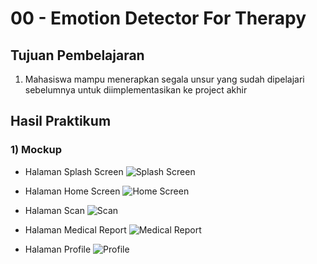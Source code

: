 # 00 - Emotion Detector For Therapy

## Tujuan Pembelajaran

1. Mahasiswa mampu menerapkan segala unsur yang sudah dipelajari sebelumnya untuk diimplementasikan ke project akhir


## Hasil Praktikum

### 1) Mockup

- Halaman Splash Screen
![Splash Screen](img/Splash_Screen.png)

- Halaman Home Screen
![Home Screen](img/Home_Screen.png)

- Halaman Scan
![Scan](img/Halaman_Scan.png)

- Halaman Medical Report
![Medical Report](img/Halaman_Medical_Report.png)

- Halaman Profile
![Profile](img/Halaman_Profile.png)